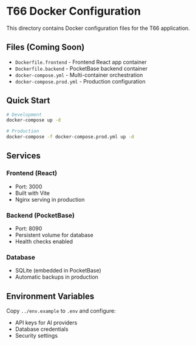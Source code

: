 # T66 Docker Configuration

This directory contains Docker configuration files for the T66 application.

## Files (Coming Soon)

- `Dockerfile.frontend` - Frontend React app container
- `Dockerfile.backend` - PocketBase backend container  
- `docker-compose.yml` - Multi-container orchestration
- `docker-compose.prod.yml` - Production configuration

## Quick Start

```bash
# Development
docker-compose up -d

# Production  
docker-compose -f docker-compose.prod.yml up -d
```

## Services

### Frontend (React)
- Port: 3000
- Built with Vite
- Nginx serving in production

### Backend (PocketBase)
- Port: 8090
- Persistent volume for database
- Health checks enabled

### Database
- SQLite (embedded in PocketBase)
- Automatic backups in production

## Environment Variables

Copy `../env.example` to `.env` and configure:
- API keys for AI providers
- Database credentials  
- Security settings 